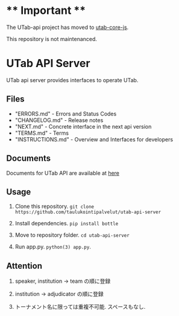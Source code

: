 # ** Important **

The UTab-api project has moved to [utab-core-js](https://github.com/taulukointipalvelut/utab-core-js).

This repository is not maintenanced.

# UTab API Server

UTab api server provides interfaces to operate UTab.

## Files

 + "ERRORS.md" - Errors and Status Codes
 + "CHANGELOG.md" - Release notes
 + "NEXT.md" - Concrete interface in the next api version
 + "TERMS.md" - Terms
 + "INSTRUCTIONS.md" - Overview and Interfaces for developers

## Documents

Documents for UTab API are available at [here](http://UTab-api-server.readthedocs.io/en/latest/)

## Usage

1. Clone this repository. `git clone https://github.com/taulukointipalvelut/utab-api-server`

2. Install dependencies. `pip install bottle`

3. Move to repository folder. `cd utab-api-server`

4. Run app.py. `python(3) app.py`.

## Attention

1. speaker, institution -> team の順に登録

1. institution -> adjudicator の順に登録

1. トーナメント名に限っては重複不可能. スペースもなし.

